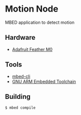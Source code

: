 # Motion Node

MBED application to detect motion

## Hardware
* [Adafruit Feather M0](https://learn.adafruit.com/adafruit-feather-m0-radio-with-rfm69-packet-radio/overview)

## Tools
* [mbed-cli](https://github.com/ARMmbed/mbed-cli)
* [GNU ARM Embedded Toolchain](https://launchpad.net/gcc-arm-embedded)

## Building
```
$ mbed compile
```
